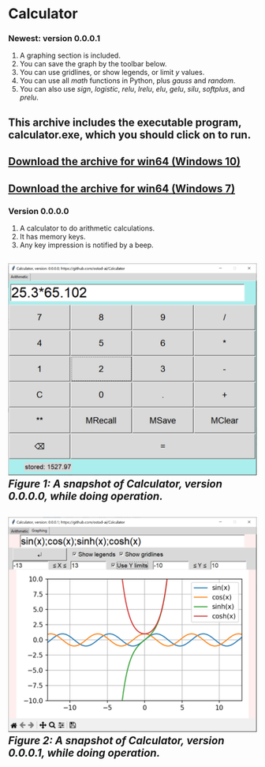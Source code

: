 # Calculator
### Newest: version 0.0.0.1
1. A graphing section is included.
2. You can save the graph by the toolbar below. 
3. You can use gridlines, or show legends, or limit *y* values.
4. You can use all *math* functions in Python, plus *gauss* and *random*.
5. You can also use *sign*, *logistic*, *relu*, *lrelu*, *elu*, *gelu*, *silu*, *softplus*, and *prelu*.
## This archive includes the executable program, **calculator.exe**, which you should click on to run.
[Download the archive for win64 (Windows 10)](https://drive.google.com/file/d/130ibv2g8XK4Po8iC05vm8s7FRnKe8Vlh/view?usp=share_link)
---
[Download the archive for win64 (Windows 7)](https://drive.google.com/file/d/1jn98jdUaf0m3ugo6mS1hQICeJ5z8Syjp/view?usp=share_link)
---
### Version 0.0.0.0
1. A calculator to do arithmetic calculations.
2. It has memory keys.
3. Any key impression is notified by a beep.

![A snapshot of the calculator: Calculator, version 0-0-0-0](Media/ver-0-0-0-0.jpg) *Figure 1: A snapshot of Calculator, version 0.0.0.0, while doing operation.*
---
 
![A snapshot of the calculator: Calculator, newest version](Media/ver-0-0-0-1.jpg) *Figure 2: A snapshot of Calculator, version 0.0.0.1, while doing operation.*
---
